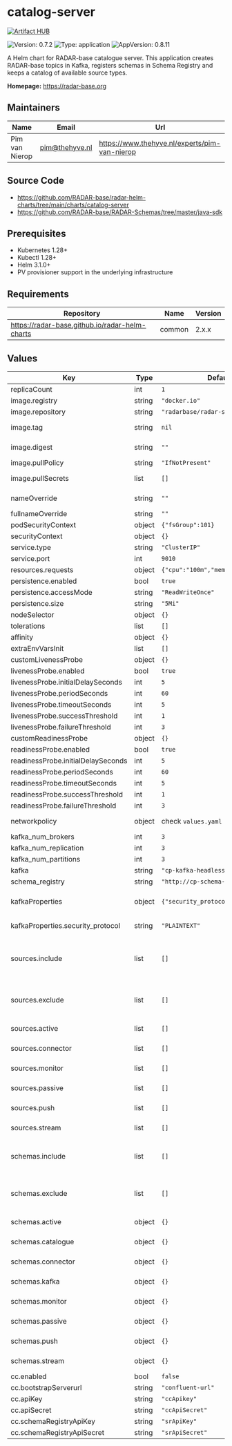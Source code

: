 

# catalog-server
[![Artifact HUB](https://img.shields.io/endpoint?url=https://artifacthub.io/badge/repository/catalog-server)](https://artifacthub.io/packages/helm/radar-base/catalog-server)

![Version: 0.7.2](https://img.shields.io/badge/Version-0.7.2-informational?style=flat-square) ![Type: application](https://img.shields.io/badge/Type-application-informational?style=flat-square) ![AppVersion: 0.8.11](https://img.shields.io/badge/AppVersion-0.8.11-informational?style=flat-square)

A Helm chart for RADAR-base catalogue server. This application creates RADAR-base topics in Kafka, registers schemas in Schema Registry and keeps a catalog of available source types.

**Homepage:** <https://radar-base.org>

## Maintainers

| Name | Email | Url |
| ---- | ------ | --- |
| Pim van Nierop | <pim@thehyve.nl> | <https://www.thehyve.nl/experts/pim-van-nierop> |

## Source Code

* <https://github.com/RADAR-base/radar-helm-charts/tree/main/charts/catalog-server>
* <https://github.com/RADAR-base/RADAR-Schemas/tree/master/java-sdk>

## Prerequisites
* Kubernetes 1.28+
* Kubectl 1.28+
* Helm 3.1.0+
* PV provisioner support in the underlying infrastructure

## Requirements

| Repository | Name | Version |
|------------|------|---------|
| https://radar-base.github.io/radar-helm-charts | common | 2.x.x |

## Values

| Key | Type | Default | Description |
|-----|------|---------|-------------|
| replicaCount | int | `1` | Number of catalog-server replicas to deploy |
| image.registry | string | `"docker.io"` | Image registry |
| image.repository | string | `"radarbase/radar-schemas-tools"` | Image repository |
| image.tag | string | `nil` | Image tag (immutable tags are recommended) Overrides the image tag whose default is the chart appVersion. |
| image.digest | string | `""` | Image digest in the way sha256:aa.... Please note this parameter, if set, will override the tag |
| image.pullPolicy | string | `"IfNotPresent"` | Image pull policy |
| image.pullSecrets | list | `[]` | Optionally specify an array of imagePullSecrets. Secrets must be manually created in the namespace. e.g: pullSecrets:   - myRegistryKeySecretName  |
| nameOverride | string | `""` | String to partially override catalog-server.fullname template with a string (will prepend the release name) |
| fullnameOverride | string | `""` | String to fully override catalog-server.fullname template with a string |
| podSecurityContext | object | `{"fsGroup":101}` | Configure catalog-server pods' Security Context |
| securityContext | object | `{}` | Configure Appconfig containers' Security Context |
| service.type | string | `"ClusterIP"` | Kubernetes Service type |
| service.port | int | `9010` | catalog-server port |
| resources.requests | object | `{"cpu":"100m","memory":"256Mi"}` | CPU/Memory resource requests |
| persistence.enabled | bool | `true` | Enable persistence using PVC |
| persistence.accessMode | string | `"ReadWriteOnce"` | PVC Access Mode for catalog-server volume |
| persistence.size | string | `"5Mi"` | PVC Storage Request for catalog-server volume |
| nodeSelector | object | `{}` | Node labels for pod assignment |
| tolerations | list | `[]` | Toleration labels for pod assignment |
| affinity | object | `{}` | Affinity labels for pod assignment |
| extraEnvVarsInit | list | `[]` | Extra environment variables |
| customLivenessProbe | object | `{}` | Custom livenessProbe that overrides the default one |
| livenessProbe.enabled | bool | `true` | Enable livenessProbe |
| livenessProbe.initialDelaySeconds | int | `5` | Initial delay seconds for livenessProbe |
| livenessProbe.periodSeconds | int | `60` | Period seconds for livenessProbe |
| livenessProbe.timeoutSeconds | int | `5` | Timeout seconds for livenessProbe |
| livenessProbe.successThreshold | int | `1` | Success threshold for livenessProbe |
| livenessProbe.failureThreshold | int | `3` | Failure threshold for livenessProbe |
| customReadinessProbe | object | `{}` | Custom readinessProbe that overrides the default one |
| readinessProbe.enabled | bool | `true` | Enable readinessProbe |
| readinessProbe.initialDelaySeconds | int | `5` | Initial delay seconds for readinessProbe |
| readinessProbe.periodSeconds | int | `60` | Period seconds for readinessProbe |
| readinessProbe.timeoutSeconds | int | `5` | Timeout seconds for readinessProbe |
| readinessProbe.successThreshold | int | `1` | Success threshold for readinessProbe |
| readinessProbe.failureThreshold | int | `3` | Failure threshold for readinessProbe |
| networkpolicy | object | check `values.yaml` | Network policy defines who can access this application and who this applications has access to |
| kafka_num_brokers | int | `3` | Number of deployed Kafka brokers |
| kafka_num_replication | int | `3` | Number of Kafka replicates (may not be lower than kafka_num_brokers) |
| kafka_num_partitions | int | `3` | Number of Kafka data partitions |
| kafka | string | `"cp-kafka-headless:9092"` | URI of Kafka brokers |
| schema_registry | string | `"http://cp-schema-registry:8081"` | URL of the confluent schema registry |
| kafkaProperties | object | `{"security_protocol":"PLAINTEXT"}` | Additional kafka properties such as security config. The template replaces `_` with `.` in keys so property keys can be specified using `_` instead of `.`. For example `security_protocol` is same as `security.protocol` kafka config. |
| kafkaProperties.security_protocol | string | `"PLAINTEXT"` | Protocol used to communicate with brokers. Valid values are: PLAINTEXT, SSL, SASL_PLAINTEXT, SASL_SSL. |
| sources.include | list | `[]` | Only include given specification directory files. You can use File glob syntax as described in <https://docs.oracle.com/javase/8/docs/api/java/nio/file/FileSystem.html#getPathMatcher-java.lang.String-> If include is specified, exclude will be ignored. The glob pattern should start from the specifications directory. |
| sources.exclude | list | `[]` | Exclude all given specification directory files. You can use File glob syntax as described in <https://docs.oracle.com/javase/8/docs/api/java/nio/file/FileSystem.html#getPathMatcher-java.lang.String-> If include is specified, exclude will be ignored. The glob pattern should start from the specifications directory. |
| sources.active | list | `[]` | active source specification, as done in RADAR-schemas/specifications/active. The array elements should be the full YAML specification. |
| sources.connector | list | `[]` | connector source specification, as done in RADAR-schemas/specifications/connector. The array elements should be the full YAML specification. |
| sources.monitor | list | `[]` | monitor source specification, as done in RADAR-schemas/specifications/monitor. The array elements should be the full YAML specification. |
| sources.passive | list | `[]` | passive source specification, as done in RADAR-schemas/specifications/passive. The array elements should be the full YAML specification. |
| sources.push | list | `[]` | push source specification, as done in RADAR-schemas/specifications/push. The array elements should be the full YAML specification. |
| sources.stream | list | `[]` | stream source specification, as done in RADAR-schemas/specifications/stream. The array elements should be the full YAML specification. |
| schemas.include | list | `[]` | Only include given schema directory files. You can use File glob syntax as described in <https://docs.oracle.com/javase/8/docs/api/java/nio/file/FileSystem.html#getPathMatcher-java.lang.String->. If include is specified, exclude will be ignored. The glob pattern should start from the commons directory. |
| schemas.exclude | list | `[]` | Exclude all given schema directory files. You can use File glob syntax as described in <https://docs.oracle.com/javase/8/docs/api/java/nio/file/FileSystem.html#getPathMatcher-java.lang.String->. If include is specified, exclude will be ignored. The glob pattern should start from the commons directory. |
| schemas.active | object | `{}` | active record schemas, as done in RADAR-schemas/commons/active. The object fields should be the file name, e.g. `application/application_uptime.avsc`. |
| schemas.catalogue | object | `{}` | catalogue record schemas, as done in RADAR-schemas/commons/catalogue. The object fields should be the file name, e.g. `application/application_uptime.avsc`. |
| schemas.connector | object | `{}` | connector record schemas, as done in RADAR-schemas/commons/connector. The object fields should be the file name, e.g. `application/application_uptime.avsc`. |
| schemas.kafka | object | `{}` | catalogue record schemas, as done in RADAR-schemas/commons/kafka. The object fields should be the file name, e.g. `application/application_uptime.avsc`. |
| schemas.monitor | object | `{}` | monitor record schemas, as done in RADAR-schemas/commons/monitor. The object fields should be the file name, e.g. `application/application_uptime.avsc`. |
| schemas.passive | object | `{}` | passive record schemas, as done in RADAR-schemas/commons/passive. The object fields should be the file name, e.g. `application/application_uptime.avsc`. |
| schemas.push | object | `{}` | push record schemas, as done in RADAR-schemas/commons/push. The object fields should be the file name, e.g. `application/application_uptime.avsc`. |
| schemas.stream | object | `{}` | stream record schemas, as done in RADAR-schemas/commons/stream. The object fields should be the file name, e.g. `application/application_uptime.avsc`. |
| cc.enabled | bool | `false` | set to true if using Confluent Cloud for kafka cluster and schema registry |
| cc.bootstrapServerurl | string | `"confluent-url"` | URL of the bootstrap server of Confluent Cloud based kafka cluster |
| cc.apiKey | string | `"ccApikey"` | API key of the Confluent Cloud based kafka cluster |
| cc.apiSecret | string | `"ccApiSecret"` | API secret of the Confluent Cloud based kafka cluster |
| cc.schemaRegistryApiKey | string | `"srApiKey"` | API key of the Confluent Cloud based schema registry |
| cc.schemaRegistryApiSecret | string | `"srApiSecret"` | API secret of the Confluent Cloud based schema registry |

